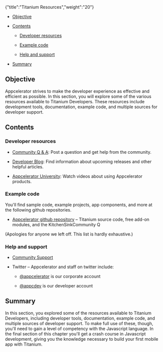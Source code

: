 {"title":"Titanium Resources","weight":"20"}

* [Objective](#Objective)

* [Contents](#Contents)

  * [Developer resources](#Developerresources)

  * [Example code](#Examplecode)

  * [Help and support](#Helpandsupport)

* [Summary](#Summary)


## Objective

Appcelerator strives to make the developer experience as effective and efficient as possible. In this section, you will explore some of the various resources available to Titanium Developers. These resources include development tools, documentation, example code, and multiple sources for developer support.

## Contents

### Developer resources

* [Community Q & A](https://developer.appcelerator.com/help): Post a question and get help from the community.

* [Developer Blog](http://www.appcelerator.com/blog): Find information about upcoming releases and other helpful articles.

* [Appcelerator University](https://university.appcelerator.com/): Watch videos about using Appcelerator products.


### Example code

You'll find sample code, example projects, app components, and more at the following github repositories.

* [Appcelerator github repository](https://github.com/appcelerator) – Titanium source code, free add-on modules, and the KitchenSinkCommunity Q


(Apologies for anyone we left off. This list is hardly exhaustive.)

### Help and support

* [Community Support](http://developer.appcelerator.com)

* Twitter – Appcelerator and staff on twitter include:

  * [@appcelerator](https://twitter.com/#!/appcelerator) is our corporate account

  * [@appcdev](https://twitter.com/appcdev) is our developer account


## Summary

In this section, you explored some of the resources available to Titanium Developers, including developer tools, documentation, example code, and multiple sources of developer support. To make full use of these, though, you'll need to gain a level of competency with the Javascript language. In the final section of this chapter you'll get a crash course in Javascript development, giving you the knowledge necessary to build your first mobile app with Titanium.
